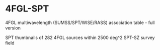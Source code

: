 # 4FGL-SPT

4FGL multiwavelength (SUMSS/SPT/WISE/RASS) association table - full version

SPT thumbnails of 282 4FGL sources within 2500 deg^2 SPT-SZ survey field
